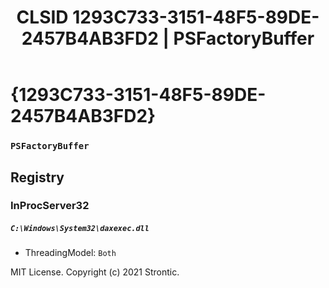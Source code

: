 ﻿---
title: "CLSID 1293C733-3151-48F5-89DE-2457B4AB3FD2 | PSFactoryBuffer"
excerpt: What is COM-Object CLSID 1293C733-3151-48F5-89DE-2457B4AB3FD2?
---

# {1293C733-3151-48F5-89DE-2457B4AB3FD2}

### `PSFactoryBuffer`

## Registry


### InProcServer32

##### `C:\Windows\System32\daxexec.dll`
* ThreadingModel: `Both`

MIT License. Copyright (c) 2021 Strontic.


